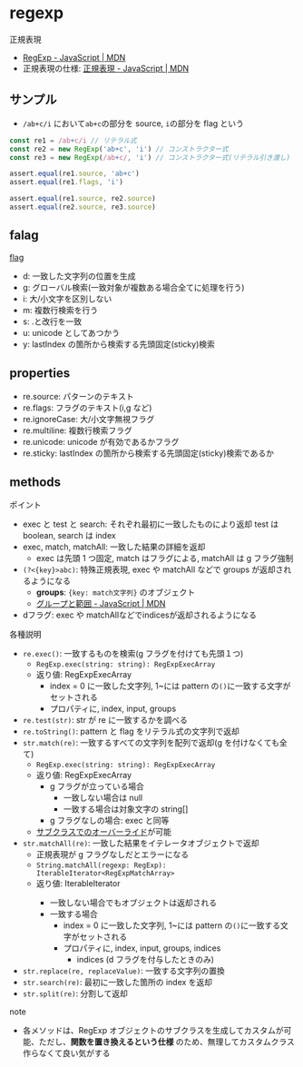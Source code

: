 # regexp

正規表現

- [RegExp \- JavaScript \| MDN](https://developer.mozilla.org/ja/docs/Web/JavaScript/Reference/Global_Objects/RegExp)
- 正規表現の仕様: [正規表現 \- JavaScript \| MDN](https://developer.mozilla.org/ja/docs/Web/JavaScript/Guide/Regular_Expressions)

## サンプル

- `/ab+c/i` において`ab+c`の部分を source, `i`の部分を flag という

```js
const re1 = /ab+c/i // リテラル式
const re2 = new RegExp('ab+c', 'i') // コンストラクター式
const re3 = new RegExp(/ab+c/, 'i') // コンストラクター式(リテラル引き渡し)

assert.equal(re1.source, 'ab+c')
assert.equal(re1.flags, 'i')

assert.equal(re1.source, re2.source)
assert.equal(re2.source, re3.source)
```

## falag

[flag](https://developer.mozilla.org/ja/docs/Web/JavaScript/Guide/Regular_Expressions#advanced_searching_with_flags)

- d: 一致した文字列の位置を生成
- g: グローバル検索(一致対象が複数ある場合全てに処理を行う)
- i: 大/小文字を区別しない
- m: 複数行検索を行う
- s: .と改行を一致
- u: unicode としてあつかう
- y: lastIndex の箇所から検索する先頭固定(sticky)検索

## properties

- re.source: パターンのテキスト
- re.flags: フラグのテキスト(i,g など)
- re.ignoreCase: 大/小文字無視フラグ
- re.multiline: 複数行検索フラグ
- re.unicode: unicode が有効であるかフラグ
- re.sticky: lastIndex の箇所から検索する先頭固定(sticky)検索であるか

## methods

ポイント

- exec と test と search: それぞれ最初に一致したものにより返却 test は boolean, search は index
- exec, match, matchAll: 一致した結果の詳細を返却
  - exec は先頭 1 つ固定, match はフラグによる, matchAll は g フラグ強制
- `(?<{key}>abc)`: 特殊正規表現, exec や matchAll などで groups が返却されるようになる
  - **groups**: `{key: match文字列}` のオブジェクト
  - [グループと範囲 \- JavaScript \| MDN](https://developer.mozilla.org/ja/docs/Web/JavaScript/Guide/Regular_Expressions/Groups_and_Ranges)
- dフラグ: exec や matchAllなどでindicesが返却されるようになる

各種説明

- `re.exec()`: 一致するものを検索(g フラグを付けても先頭１つ)
  - `RegExp.exec(string: string): RegExpExecArray`
  - 返り値: RegExpExecArray
    - index = 0 に一致した文字列, 1~には pattern の`()`に一致する文字がセットされる
    - プロパティに, index, input, groups
- `re.test(str)`: str が re に一致するかを調べる
- `re.toString()`: pattern と flag をリテラル式の文字列で返却
- `str.match(re)`: 一致するすべての文字列を配列で返却(g を付けなくても全て)
  - `RegExp.exec(string: string): RegExpExecArray`
  - 返り値: RegExpExecArray
    - g フラグが立っている場合
      - 一致しない場合は null
      - 一致する場合は対象文字の string[]
    - g フラグなしの場合: exec と同等
  - [サブクラスでのオーバーライド](https://developer.mozilla.org/ja/docs/Web/JavaScript/Reference/Global_Objects/RegExp/@@match#using_match_in_subclasses)が可能
- `str.matchAll(re)`: 一致した結果をイテレータオブジェクトで返却
  - 正規表現が g フラグなしだとエラーになる
  - `String.matchAll(regexp: RegExp): IterableIterator<RegExpMatchArray>`
  - 返り値: IterableIterator<RegExpMatchArray>
    - 一致しない場合でもオブジェクトは返却される
    - 一致する場合
      - index = 0 に一致した文字列, 1~には pattern の`()`に一致する文字がセットされる
      - プロパティに, index, input, groups, indices
        - indices (d フラグを付与したときのみ)
- `str.replace(re, replaceValue)`: 一致する文字列の置換
- `str.search(re)`: 最初に一致した箇所の index を返却
- `str.split(re)`: 分割して返却

note

- 各メソッドは、RegExp オブジェクトのサブクラスを生成してカスタムが可能、ただし、**関数を置き換えるという仕様** のため、無理してカスタムクラス作らなくて良い気がする
